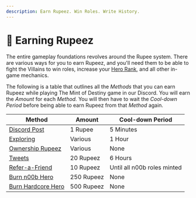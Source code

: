 ```yaml
---
description: Earn Rupeez. Win Roles. Write History.
---
```


# 💎 Earning Rupeez

The entire gameplay foundations revolves around the Rupee system. There are various ways for you to earn Rupeez, and you'll need them to be able to fight the Villains to win roles, increase your [Hero Rank](../hero-rank.md), and all other in-game mechanics.

The following is a table that outlines all the _Methods_ that you can earn Rupeez while playing The Mint of Destiny game in our Discord. You will earn the _Amount_ for each _Method._ You will then have to wait the _Cool-down Period_ before being able to earn Rupeez from that _Method_ again.

| Method                                                    | Amount     | Cool-down Period            |
| --------------------------------------------------------- | ---------- | --------------------------- |
| [Discord Post](discord-post.md)                           | 1 Rupee    | 5 Minutes                   |
| [Exploring](exploring.md)                                 | Various    | 1 Hour                      |
| [Ownership Rupeez](../earning-rupeez/ownership-rupeez.md) | Various    | None                        |
| [Tweets](tweets.md)                                       | 20 Rupeez  | 6 Hours                     |
| [Refer-a-Friend](refer-a-friend.md)                       | 10 Rupeez  | Until all n00b roles minted |
| [Burn n00b Hero](./#burn-a-token)                         | 250 Rupeez | None                        |
| [Burn Hardcore Hero](./#burn-a-token)                     | 500 Rupeez | None                        |

